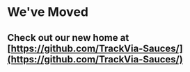 # We've Moved

## Check out our new home at [https://github.com/TrackVia-Sauces/](https://github.com/TrackVia-Sauces/)

